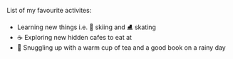 List of my favourite activites:
*  Learning new things i.e. :ski: skiing and ⛸️ skating
* :coffee: Exploring new hidden cafes to eat at
* :book: Snuggling up with a warm cup of tea and a good book on a rainy day
